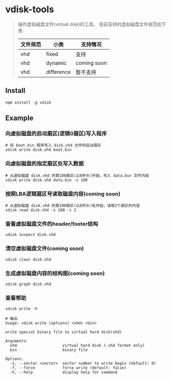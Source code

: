 # vdisk-tools

> 操作虚拟磁盘文件(virtual disk)的工具。
> 目前支持的虚拟磁盘文件规范如下表:  
>
> 文件规范| 小类 | 支持情况
> --- |   ---   |  ---
> vhd | fixed   | 支持
> vhd | dynamic | coming soon
> vhd | difference | 暂不支持


## Install
```shell
npm install -g vdisk
```

## Example

### 向虚拟磁盘的启动扇区(逻辑0扇区)写入程序
```shell
# 将 boot.bin 程序写入 disk.vhd 文件的启动扇区
vdisk write disk.vhd boot.bin
```

### 向虚拟磁盘的指定扇区处写入数据
```shell
# 从虚拟磁盘 disk.vhd 的第100扇区(以0开头)开始，写入 data.bin 文件内容
vdisk write disk.vhd data.bin -s 100
```

### 按照LBA逻辑扇区号读取磁盘内容(coming soon)
```shell
# 从虚拟磁盘 disk.vhd 的第100扇区(以0开头)处开始，读取2个扇区的内容
vdisk read disk.vhd -s 100 -c 2
```

### 查看虚拟磁盘文件的header/footer结构
```shell
vdisk inspect disk.vhd
```

### 清空虚拟磁盘文件(coming soon)
```shell
vdisk clear disk.vhd
```

### 生成虚拟磁盘内容的结构图(coming soon)
```shell
vdisk graph disk.vhd
```

### 查看帮助
```shell
vdisk write -h

# 输出
Usage: vdisk write [options] <vhd> <bin>

write special binary file to virtual hard disk(vhd)

Arguments:
  vhd                    virtual hard disk (.vhd format only)
  bin                    binary file

Options:
  -s, --sector <sector>  sector number to write begin (default: 0)
  -f, --force            force write (default: false)
  -h, --help             display help for command
```
